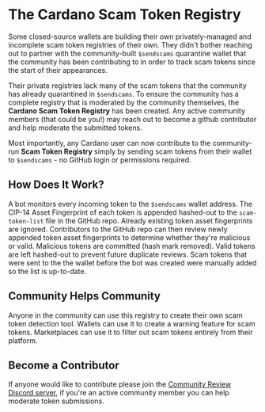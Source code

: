 # The Cardano Scam Token Registry

Some closed-source wallets are building their own privately-managed and incomplete scam token registries of their own. They didn't bother reaching out to partner with the community-built `$sendscams` quarantine wallet that the community has been contributing to in order to track scam tokens since the start of their appearances.

Their private registries lack many of the scam tokens that the community has already quarantined in `$sendscams`. To ensure the community has a complete registry that is moderated by the community themselves, the **Cardano Scam Token Registry** has been created. Any active community members (that could be you!) may reach out to become a github contributor and help moderate the submitted tokens.

Most importantly, any Cardano user can now contribute to the community-run **Scam Token Registry** simply by sending scam tokens from their wallet to `$sendscams` - no GitHub login or permissions required.

## How Does It Work?
A bot monitors every incoming token to the `$sendscams` wallet address. The CIP-14 Asset Fingerprint of each token is appended hashed-out to the `scam-token-list` file in the GitHub repo. Already existing token asset fingerprints are ignored. Contributors to the GitHub repo can then review newly appended token asset fingerprints to determine whether they're malicious or valid. Malicious tokens are committed (hash mark removed). Valid tokens are left hashed-out to prevent future duplicate reviews. Scam tokens that were sent to the the wallet before the bot was created were manually added so the list is up-to-date.

## Community Helps Community
Anyone in the community can use this registry to create their own scam token detection tool. Wallets can use it to create a warning feature for scam tokens. Marketplaces can use it to filter out scam tokens entirely from their platform.

## Become a Contributor
If anyone would like to contribute please join the [Community Review Discord server](https://discord.gg/hqwvvR6KpM), if you're an active community member you can help moderate token submissions.
